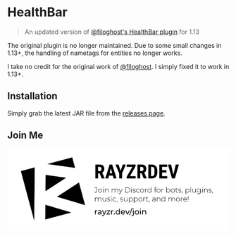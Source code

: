 # HealthBar

> An updated version of [@filoghost's HealthBar plugin](https://github.com/filoghost/HealthBar) for 1.13

The original plugin is no longer maintained. Due to some small changes in 1.13+, the handling of nametags for entities no longer works.

I take no credit for the original work of [@filoghost](https://github.com/filoghost). I simply fixed it to work in 1.13+.

## Installation

Simply grab the latest JAR file from the [releases page](https://github.com/Rayzr522/HeatlhBar/releases).

## Join Me
[![Discord Badge](https://github.com/Rayzr522/ProjectResources/raw/master/RayzrDev/badge-small.png)](https://discord.io/rayzrdevofficial)
